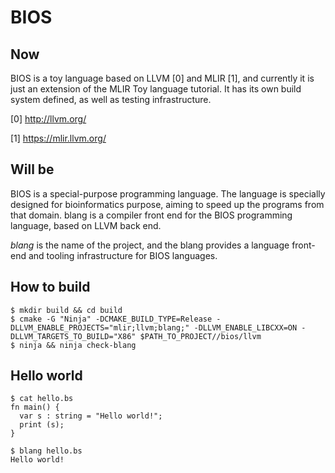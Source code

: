 # BIOS

## Now

BIOS is a toy language based on LLVM [0] and MLIR [1], and currently it is just an extension of the MLIR Toy language tutorial. It has its own build system defined, as well as testing infrastructure.

[0] http://llvm.org/

[1] https://mlir.llvm.org/

## Will be

BIOS is a special-purpose programming language. The language is specially designed for bioinformatics purpose, aiming to speed up the programs from that domain. blang is a compiler front end for the BIOS programming language, based on LLVM back end.

*blang* is the name of the project, and the blang provides a language front-end and tooling infrastructure for BIOS languages.

## How to build

    $ mkdir build && cd build
    $ cmake -G "Ninja" -DCMAKE_BUILD_TYPE=Release -DLLVM_ENABLE_PROJECTS="mlir;llvm;blang;" -DLLVM_ENABLE_LIBCXX=ON -DLLVM_TARGETS_TO_BUILD="X86" $PATH_TO_PROJECT//bios/llvm
    $ ninja && ninja check-blang

## Hello world

    $ cat hello.bs
    fn main() {
      var s : string = "Hello world!";
      print (s);
    }

    $ blang hello.bs
    Hello world!


